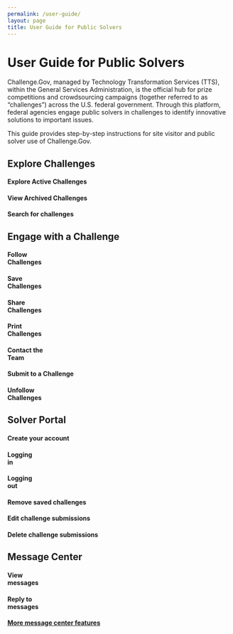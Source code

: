 ```yaml
---
permalink: /user-guide/
layout: page
title: User Guide for Public Solvers
---
```


<h1 class="text-center mb-6 font-weight-bold">User Guide for Public Solvers</h1>
<div class="row">
  <div>
    <p>Challenge.Gov, managed by Technology Transformation Services (TTS), within the General Services Administration, is the official hub for prize competitions and crowdsourcing campaigns (together referred to as “challenges”) across the U.S. federal government. Through this platform, federal agencies engage public solvers in challenges to identify innovative solutions to important issues.</p>
    <p>This guide provides step-by-step instructions for site visitor and public solver use of Challenge.Gov. </p>
  </div>
</div>
<h2>Explore Challenges</h2>
<div class="row">
  <div class="col-sm-3">
    <div class="card"><a href="{{ site.baseurl }}/user-guide/explore-active-challenges/" style="text-decoration: none !important;">
       <div class="card-body text-center"> <i class="fas fa-trophy" style="font-size: 2em; padding-bottom: 20px;" title="Exploring active challenges"></i>
        <h4 class="card-title text-center user-guide-title">Explore Active Challenges</h4>
      </div></a>
    </div>
  </div>
  <div class="col-sm-3">
      <div class="card">
        <div class="card-body text-center"> <a href="{{ site.baseurl }}/user-guide/view-archived-challenges/" style="text-decoration: none !important;"><i class="fas fa-folder" style="font-size: 2em; padding-bottom: 20px;" title="Exploring active challenges"></i>
          <h4 class="card-title text-center">View Archived Challenges</h4>
          </a>
      </div>
    </div>
  </div>
  <div class="col-sm-3">
    <div class="card">
        <div class="card-body text-center"> <a href="{{ site.baseurl }}/user-guide/search-for-challenges/" style="text-decoration: none !important;"><i class="fas fa-search" style="font-size: 2em; padding-bottom: 20px;" title="Exploring active challenges"></i>
          <h4 class="card-title text-center">Search for challenges</h4>
          </a>
      </div>
    </div>
  </div>
</div>
<h2>Engage with a Challenge</h2>
<div class="row">
  <div class="col-sm-3">
    <div class="card">
      <div class="card-body text-center"> <a href="{{ site.baseurl }}/user-guide/follow-challenges/" style="text-decoration: none !important;"><i class="fas fa-eye" style="font-size: 2em; padding-bottom: 20px;" title="Follow challenges"></i>
        <h4 class="card-title text-center">Follow<br>Challenges</h4>
        </a> </div>
    </div>
  </div>
  <div class="col-sm-3">
    <div class="card">
        <div class="card-body text-center"> <a href="{{ site.baseurl }}/user-guide/save-challenges/" style="text-decoration: none !important;"><i class="fas fa-save" style="font-size: 2em; padding-bottom: 20px;" title="Save challenges"></i>
          <h4 class="card-title text-center">Save<br>Challenges</h4>
          </a>
      </div>
    </div>
  </div>
  <div class="col-sm-3">
    <div class="card">
        <div class="card-body text-center"> <a href="{{ site.baseurl }}/user-guide/share-challenges/" style="text-decoration: none !important;"><i class="fas fa-share" style="font-size: 2em; padding-bottom: 20px;" title="Share challenges"></i>
          <h4 class="card-title text-center">Share<br>Challenges</h4>
          </a>
    </div>
  </div>
</div>
    <div class="col-sm-3">
    <div class="card">
        <div class="card-body text-center"> <a href="{{ site.baseurl }}/user-guide/print-challenges/" style="text-decoration: none !important;"><i class="fas fa-print" style="font-size: 2em; padding-bottom: 20px;" title="Print challenges"></i>
          <h4 class="card-title text-center">Print<br>Challenges</h4>
          </a>
      </div>
    </div>
  </div>
  </div>
  <div class="row">
  <div class="col-sm-3">
    <div class="card">
      <div class="card-body text-center"> <a href="{{ site.baseurl }}/user-guide/contact-challenge-management/" style="text-decoration: none !important;"><i class="fas fa-envelope" style="font-size: 2em; padding-bottom: 20px;" title="Contact the Team"></i>
        <h4 class="card-title text-center">Contact the<br>Team</h4>
        </a> </div>
    </div>
  </div>
  <div class="col-sm-3">
    <div class="card">
        <div class="card-body text-center"> <a href="{{ site.baseurl }}/user-guide/submit-to-a-challenge/" style="text-decoration: none !important;"><i class="fas fa-keyboard" style="font-size: 2em; padding-bottom: 20px;" title="Submit to a challenge"></i>
          <h4 class="card-title text-center">Submit to a Challenge</h4>
          </a>
      </div>
    </div>
  </div>
  <div class="col-sm-3">
    <div class="card">
        <div class="card-body text-center"> <a href="{{ site.baseurl }}/user-guide/unfollow-challenges/" style="text-decoration: none !important;"><i class="fas fa-eye-slash" style="font-size: 2em; padding-bottom: 20px;" title="Unfollow challenges"></i>
          <h4 class="card-title text-center">Unfollow<br>Challenges</h4>
          </a>
    </div>
  </div>
</div>
  </div>
  <h2>Solver Portal</h2>
<div class="row">
  <div class="col-sm-3">
    <div class="card">
      <div class="card-body text-center"> <a href="{{ site.baseurl }}/user-guide/create-your-account/" style="text-decoration: none !important;"><i class="fas fa-user" style="font-size: 2em; padding-bottom: 20px;" title="Create your account"></i>
        <h4 class="card-title text-center">Create your account</h4>
        </a> </div>
    </div>
  </div>
  <div class="col-sm-3">
    <div class="card">
        <div class="card-body text-center"> <a href="{{ site.baseurl }}/user-guide/log-into-solver-portal/" style="text-decoration: none !important;"><i class="fas fa-lock-open" style="font-size: 2em; padding-bottom: 20px;" title="Logging in"></i>
          <h4 class="card-title text-center">Logging<br>in</h4>
          </a>
      </div>
    </div>
  </div>
  <div class="col-sm-3">
    <div class="card">
        <div class="card-body text-center"> <a href="{{ site.baseurl }}/user-guide/log-out-of-solver-portal/" style="text-decoration: none !important;"><i class="fas fa-lock" style="font-size: 2em; padding-bottom: 20px;" title="Logging out"></i>
          <h4 class="card-title text-center">Logging<br>out</h4>
          </a>
    </div>
  </div>
</div>
    <div class="col-sm-3">
    <div class="card">
        <div class="card-body text-center"> <a href="{{ site.baseurl }}/user-guide/remove-saved-challenges/" style="text-decoration: none !important;"><i class="fas fa-eraser" style="font-size: 2em; padding-bottom: 20px;" title="Remove saved challenges"></i>
          <h4 class="card-title text-center">Remove saved challenges</h4>
          </a>
      </div>
    </div>
  </div>
  </div>
  <div class="row">
  <div class="col-sm-3">
    <div class="card">
      <div class="card-body text-center"> <a href="{{ site.baseurl }}/user-guide/edit-challenge-submissions/" style="text-decoration: none !important;"><i class="fas fa-edit" style="font-size: 2em; padding-bottom: 20px;" title="Edit challenge submissions"></i>
        <h4 class="card-title text-center">Edit challenge submissions</h4>
        </a> </div>
    </div>
  </div>
  <div class="col-sm-3">
    <div class="card">
        <div class="card-body text-center"> <a href="{{ site.baseurl }}/user-guide/delete-challenge-submissions/" style="text-decoration: none !important;"><i class="fas fa-trash" style="font-size: 2em; padding-bottom: 20px;" title="Delete challenge submissions"></i>
          <h4 class="card-title text-center">Delete challenge submissions</h4>
          </a>
      </div>
    </div>
  </div>
  </div>

<h2>Message Center</h2>
<div class="row">
  <div class="col-sm-3">
    <div class="card">
      <div class="card-body text-center"> <a href="{{ site.baseurl }}/user-guide/view-messages/" style="text-decoration: none !important;"><i class="fas fa-inbox" style="font-size: 2em; padding-bottom: 20px;" title="View messages"></i>
        <h4 class="card-title text-center">View<br>messages</h4>
        </a> </div>
    </div>
  </div>
         <div class="col-sm-3">
    <div class="card">
      <div class="card-body text-center"> <a href="{{ site.baseurl }}/user-guide/reply-to-messages/" style="text-decoration: none !important;"><i class="fas fa-comments" style="font-size: 2em; padding-bottom: 20px;" title="Reply to messages"></i>
        <h4 class="card-title text-center">Reply to<br>messages</h4>
        </a> </div>
    </div>
  </div>
  <div class="col-sm-3">
      <div class="card">
        <div class="card-body text-center"> <a href="{{ site.baseurl }}/user-guide/message-center-features/"><i class="far fa-comments" style="font-size: 2em; padding-bottom: 20px;" title="More message center features"></i>
          <h4 class="card-title text-center">More message center features</h4>
          </a>
      </div>
    </div>
  </div>
